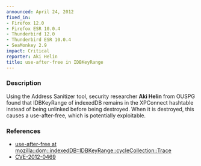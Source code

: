 ```yaml
---
announced: April 24, 2012
fixed_in:
- Firefox 12.0
- Firefox ESR 10.0.4
- Thunderbird 12.0
- Thunderbird ESR 10.0.4
- SeaMonkey 2.9
impact: Critical
reporter: Aki Helin
title: use-after-free in IDBKeyRange
---
```


<h3>Description</h3>

<p>Using the Address Sanitizer tool, security researcher <strong>Aki
Helin</strong> from OUSPG found that IDBKeyRange of indexedDB remains in the
XPConnect hashtable instead of being unlinked before being destroyed. When it is
destroyed, this causes a use-after-free, which is potentially exploitable.
</p>


<h3>References</h3>

<ul>
  <li><a href="https://bugzilla.mozilla.org/show_bug.cgi?id=738985">
      use-after-free at
mozilla::dom::indexedDB::IDBKeyRange::cycleCollection::Trace</a></li>
  <li><a href="http://cve.mitre.org/cgi-bin/cvename.cgi?name=CVE-2012-0469" class="ex-ref">CVE-2012-0469</a></li>
</ul>



